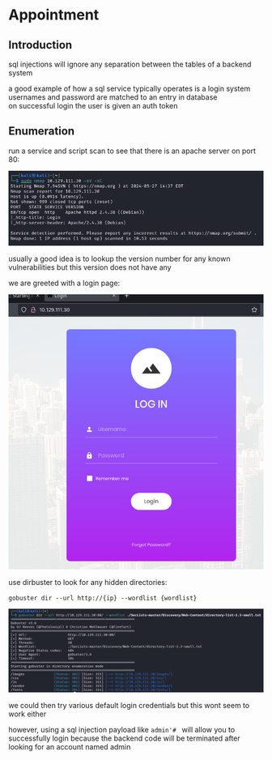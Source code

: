 # Appointment

## Introduction 

sql injections will ignore any separation between the tables of a backend system   

a good example of how a sql service typically operates is a login system   
usernames and password are matched to an entry in database   
on successful login the user is given an auth token   

## Enumeration 

run a service and script scan to see that there is an apache server on port 80: 

![](../Images/Pasted%20image%2020240527113819.png)

usually a good idea is to lookup the version number for any known vulnerabilities but this version does not have any  

we are greeted with a login page: 

![](../Images/Pasted%20image%2020240527114027.png)

use dirbuster to look for any hidden directories: 

```
gobuster dir --url http://{ip} --wordlist {wordlist}
```

![](../Images/Pasted%20image%2020240527120516.png)

we could then try various default login credentials but this wont seem to work either

however, using a sql injection payload like `admin'# ` will allow you to successfully login because the backend code will be terminated after looking for an account named admin   
